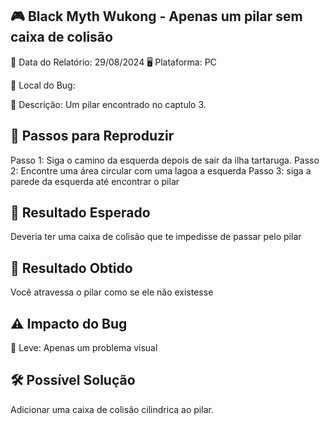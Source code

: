## 🎮 Black Myth Wukong - Apenas um pilar sem caixa de colisão

📅 Data do Relatório: 29/08/2024
🖥️ Plataforma: PC 

📍 Local do Bug: 

📝 Descrição: Um pilar encontrado no captulo 3.

## 🔄 Passos para Reproduzir 

Passo 1: Siga o camino da esquerda depois de sair da ilha tartaruga.
Passo 2: Encontre uma área circular com uma lagoa a esquerda
Passo 3: siga a parede da esquerda até encontrar o pilar


## 🎯 Resultado Esperado 

Deveria ter uma caixa de colisão que te impedisse de passar pelo pilar  

## 🚨 Resultado Obtido 

Você atravessa o pilar como se ele não existesse 

## ⚠ Impacto do Bug 

🔹 Leve: Apenas um problema visual 

## 🛠 Possível Solução 
Adicionar uma caixa de colisão cilindrica ao pilar.

